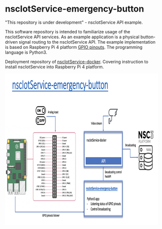# nscIotService-emergency-button
"This repository is under development" - nscIotService API example.

This software repository is intended to familiarize usage of the nscIotService API services. As an example application is a physical button-driven signal routing to the nscIotService API. The example implementation is based on Raspberry Pi 4 platform [GPIO pinouts](https://www.raspberrypi.org/documentation/usage/gpio/). The programming language is Python3. 

Deployment repository of [nscIotService-docker](https://github.com/NSION/nscIotService-docker). Covering instruction to install nscIotService into Raspberry Pi 4 platform.

<img src="https://github.com/NSION/nscIotService-emergency-button/blob/main/nscIotService-API-example.png" width="800" height="500">
